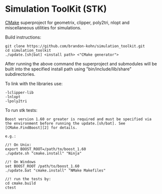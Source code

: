 # Simulation ToolKit (STK)
[CMake][1] superproject for geometrix, clipper, poly2tri, nlopt and miscellaneous utilities for simulations.

Build instructions:

    git clone https://github.com/brandon-kohn/simulation_toolkit.git
    cd simulation_toolkit
    ./update.[sh|bat] <install path> <"CMake generator">

After running the above command the superproject and submodules will be built into the specified install path using "bin/include/lib/share" subdirectories.

To link with the libraries use:

    -lclipper-lib
    -lnlopt
    -lpoly2tri
    
To run stk tests:

    Boost version 1.60 or greater is required and must be specified via the environment before running the update.[sh/bat]. See [CMake.FindBoost][2] for details.
    
    e.g.:
    
    //! On Unix:
    export BOOST_ROOT=/path/to/boost_1.60
    ./update.sh "cmake.install" "Ninja"
    
    //! On Windows
    set BOOST_ROOT /path/to/boost_1.60
    ./update.bat "cmake.install" "NMake Makefiles"
    
    //! run the tests by:
    cd cmake.build
    ctest

[1]: https://cmake.org/
[2]: https://cmake.org/cmake/help/v3.0/module/FindBoost.html
